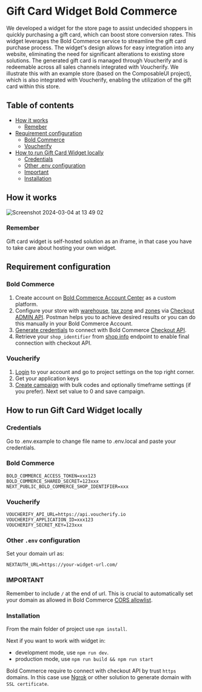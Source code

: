 # Gift Card Widget Bold Commerce

We developed a widget for the store page to assist undecided shoppers in quickly purchasing a gift card, which can boost store conversion rates. This widget leverages the Bold Commerce service to streamline the gift card purchase process. The widget's design allows for easy integration into any website, eliminating the need for significant alterations to existing store solutions. The generated gift card is managed through Voucherify and is redeemable across all sales channels integrated with Voucherify. We illustrate this with an example store (based on the ComposableUI project), which is also integrated with Voucherify, enabling the utilization of the gift card within this store.

## Table of contents
- [How it works](#how-it-works)
  - [Remeber](#remember)
- [Requirement configuration](#requirement-configuration)
  - [Bold Commerce](#bold-commerce)
  - [Voucherify](#voucherify)
- [How to run Gift Card Widget locally](#how-to-run-gift-card-widget-locally)
  - [Credentials](#credentials) 
  - [Other .env configuration](#other-env-configuration)
  - [Important](#important)
  - [Installation](#installation)

## How it works
![Screenshot 2024-03-04 at 13 49 02](https://github.com/voucherifyio/gift-card-widget-bold-commerce/assets/77458595/ca5e25d9-73ed-46b8-8558-2195b160785c)

### Remember
Gift card widget is self-hosted solution as an iframe, in that case you have to take care about hosting your own widget.

## Requirement configuration
### Bold Commerce
1. Create account on [Bold Commerce Account Center](https://developer.boldcommerce.com/guides/getting-started/quick-start) as a custom platform.
2. Configure your store with [warehouse](https://developer.boldcommerce.com/api/checkout-admin#tag/Warehouses), [tax zone](https://developer.boldcommerce.com/api/checkout-admin#tag/Tax-Zone-Settings) and [zones](https://developer.boldcommerce.com/api/checkout-admin#tag/Zones) via [Checkout ADMIN API](https://developer.boldcommerce.com/api/checkout-admin). Postman helps you to achieve desired results or you can do this manually in your Bold Commerce Account.
3. [Generate credentials](https://developer.boldcommerce.com/guides/getting-started/quick-start#generate-an-api-access-token) to connect with Bold Commerce [Checkout API](https://developer.boldcommerce.com/api-specifications).
4. Retrieve your `shop_identifier` from [shop info](https://developer.boldcommerce.com/api/shops#tag/Integrations/operation/UninstallIntegration) endpoint to enable final connection with checkout API.

### Voucherify
1. [Login](https://app.voucherify.io/#/login) to your account and go to project settings on the top right corner.
2. Get your application keys
3. [Create campaign](https://support.voucherify.io/article/47-prepaid-gift-cards-campaign) with bulk codes and optionally timeframe settings (if you prefer). Next set value to 0 and save campaign.

## How to run Gift Card Widget locally
### Credentials
Go to .env.example to change file name to .env.local and paste your credentials.
### Bold Commerce
```
BOLD_COMMERCE_ACCESS_TOKEN=xxx123
BOLD_COMMERCE_SHARED_SECRET=123xxx
NEXT_PUBLIC_BOLD_COMMERCE_SHOP_IDENTIFIER=xxx
```
### Voucherify
```
VOUCHERIFY_API_URL=https://api.voucherify.io
VOUCHERIFY_APPLICATION_ID=xxx123
VOUCHERIFY_SECRET_KEY=123xxx
```
### Other `.env` configuration
Set your domain url as:
```
NEXTAUTH_URL=https://your-widget-url.com/
```
### IMPORTANT
Remember to include `/` at the end of url. This is crucial to automatically set your domain as allowed in Bold Commerce [CORS allowlist](https://developer.boldcommerce.com/guides/checkout/checkout-getting-started#add-all-domains-to-cors-allowlist).

### Installation
From the main folder of project use
`npm install`. </br>

Next if you want to work with widget in:

- development mode, use `npm run dev`.
- production mode, use `npm run build && npm run start`

Bold Commerce require to connect with checkout API by trust `https` domains. In this case use [Ngrok](https://ngrok.com/) or other solution to generate domain with `SSL certificate`.

